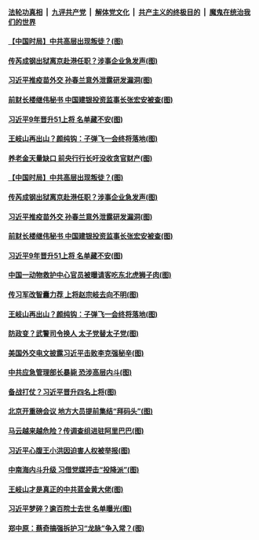 

####  [法轮功真相](../../../../basic/blob/master/README.md?t=12211131) &nbsp;|&nbsp; [九评共产党](../../../../9ping.md/blob/master/README.md?t=12211131) &nbsp;|&nbsp; [解体党文化](../../../../jtdwh.md/blob/master/README.md?t=12211131)  &nbsp;|&nbsp; [共产主义的终极目的](../../../../gczydzjmd.md/blob/master/README.md?t=12211131) &nbsp;|&nbsp; [魔鬼在统治我们的世界](../../../../mgztzwmdsj.md/blob/master/README.md?t=12211131) 

#### [【中国时局】中共高层出现叛徒？(图)](../pages/p2/956474.md?t=12211131) 

#### [传芮成钢出狱离京赴港任职？涉事企业急发声(图)](../pages/p2/956470.md?t=12211131) 

#### [习近平推疫苗外交 孙春兰意外泄露研发漏洞(图)](../pages/p2/956442.md?t=12211131) 

#### [前财长楼继伟秘书 中国建银投资监事长张宏安被查(图)](../pages/p2/956391.md?t=12211131) 

#### [习近平9年晋升51上将 名单藏不安(图)](../pages/p2/956449.md?t=12211131) 

#### [王岐山再出山？颜纯钩：子弹飞一会终将落地(图)](../pages/p2/956325.md?t=12211131) 

#### [养老金天量缺口 前央行行长吁没收贪官财产(图)](../pages/p2/956523.md?t=12211131) 

#### [【中国时局】中共高层出现叛徒？(图)](../pages/p2/956474.md?t=12211131) 

#### [传芮成钢出狱离京赴港任职？涉事企业急发声(图)](../pages/p2/956470.md?t=12211131) 

#### [习近平推疫苗外交 孙春兰意外泄露研发漏洞(图)](../pages/p2/956442.md?t=12211131) 

#### [前财长楼继伟秘书 中国建银投资监事长张宏安被查(图)](../pages/p2/956391.md?t=12211131) 

#### [习近平9年晋升51上将 名单藏不安(图)](../pages/p2/956449.md?t=12211131) 

#### [中国一动物救护中心官员被曝请客吃东北虎狮子肉(图)](../pages/p2/956369.md?t=12211131) 

#### [传习军改智囊力荐 上将赵宗岐去向不明(图)](../pages/p2/956392.md?t=12211131) 

#### [王岐山再出山？颜纯钩：子弹飞一会终将落地(图)](../pages/p2/956325.md?t=12211131) 

#### [防政变？武警司令换人 太子党替太子党(图)](../pages/p2/956340.md?t=12211131) 

#### [美国外交电文披露习近平击败李克强秘辛(图)](../pages/p2/956236.md?t=12211131) 

#### [中共应急管理部长暴毙 恐涉高层内斗(图)](../pages/p2/956301.md?t=12211131) 

#### [备战打仗？习近平晋升四名上将(图)](../pages/p2/956281.md?t=12211131) 

#### [北京开重磅会议 地方大员提前集结“拜码头”(图)](../pages/p2/956260.md?t=12211131) 

#### [马云越来越危险？传调查组进驻阿里巴巴(图)](../pages/p2/956220.md?t=12211131) 

#### [习近平心腹王小洪因迫害人权被举报(图)](../pages/p2/956108.md?t=12211131) 

#### [中南海内斗升级 习借党媒抨击“投降派”(图)](../pages/p2/956101.md?t=12211131) 

#### [王岐山才是真正的中共蓝金黄大佬(图)](../pages/p2/955990.md?t=12211131) 

#### [习近平梦碎？逾百院士去世 名单曝光(图)](../pages/p2/956077.md?t=12211131) 

#### [郑中原：蔡奇搞强拆护习“龙脉”争入常？(图)](../pages/p2/956072.md?t=12211131) 

